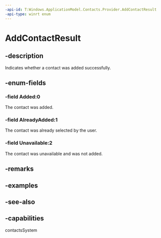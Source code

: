 ```yaml
---
-api-id: T:Windows.ApplicationModel.Contacts.Provider.AddContactResult
-api-type: winrt enum
---
```


<!-- Enumeration syntax
public enum Windows.ApplicationModel.Contacts.Provider.AddContactResult : int
-->

# AddContactResult

## -description
Indicates whether a contact was added successfully.

## -enum-fields
### -field Added:0
The contact was added.

### -field AlreadyAdded:1
The contact was already selected by the user.

### -field Unavailable:2
The contact was unavailable and was not added.


## -remarks

## -examples

## -see-also
## -capabilities
contactsSystem
